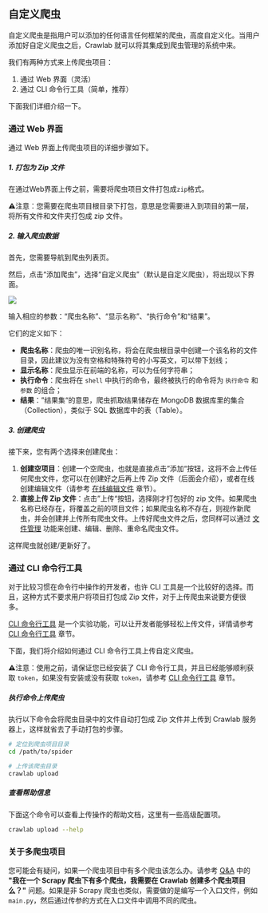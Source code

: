 ## 自定义爬虫

自定义爬虫是指用户可以添加的任何语言任何框架的爬虫，高度自定义化。当用户添加好自定义爬虫之后，Crawlab 就可以将其集成到爬虫管理的系统中来。

我们有两种方式来上传爬虫项目：

1. 通过 Web 界面（灵活）
2. 通过 CLI 命令行工具（简单，推荐）

下面我们详细介绍一下。

### 通过 Web 界面

通过 Web 界面上传爬虫项目的详细步骤如下。

##### 1. 打包为 Zip 文件

在通过Web界面上传之前，需要将爬虫项目文件打包成`zip`格式。

⚠️注意：您需要在爬虫项目根目录下打包，意思是您需要进入到项目的第一层，将所有文件和文件夹打包成 zip 文件。

##### 2. 输入爬虫数据

首先，您需要导航到爬虫列表页。

然后，点击“添加爬虫”，选择“自定义爬虫”（默认是自定义爬虫），将出现以下界面。

![](http://static-docs.crawlab.cn/spider-create-customized.png)

输入相应的参数：“爬虫名称”、“显示名称”、“执行命令”和“结果”。

它们的定义如下：

- **爬虫名称**：爬虫的唯一识别名称，将会在爬虫根目录中创建一个该名称的文件目录，因此建议为没有空格和特殊符号的小写英文，可以带下划线；
- **显示名称**：爬虫显示在前端的名称，可以为任何字符串；
- **执行命令**：爬虫将在 `shell` 中执行的命令，最终被执行的命令将为 `执行命令` 和 `参数` 的组合；
- **结果**：”结果集“的意思，爬虫抓取结果储存在 MongoDB 数据库里的集合（Collection），类似于 SQL 数据库中的表（Table）。

##### 3. 创建爬虫

接下来，您有两个选择来创建爬虫：

1. **创建空项目**：创建一个空爬虫，也就是直接点击”添加“按钮，这将不会上传任何爬虫文件，您可以在创建好之后再上传 Zip 文件（后面会介绍），或者在线创建编辑文件（请参考 [在线编辑文件](./FileEdit.md) 章节）。
2. **直接上传 Zip 文件**：点击”上传“按钮，选择刚才打包好的 zip 文件。如果爬虫名称已经存在，将覆盖之前的项目文件；如果爬虫名称不存在，则视作新爬虫，并会创建并上传所有爬虫文件。上传好爬虫文件之后，您同样可以通过 [文件管理](./FileEdit.md) 功能来创建、编辑、删除、重命名爬虫文件。

这样爬虫就创建/更新好了。

### 通过 CLI 命令行工具

对于比较习惯在命令行中操作的开发者，也许 CLI 工具是一个比较好的选择。而且，这种方式不要求用户将项目打包成 Zip 文件，对于上传爬虫来说要方便很多。

[CLI 命令行工具](./CLI.md) 是一个实验功能，可以让开发者能够轻松上传文件，详情请参考 [CLI 命令行工具](./CLI.md) 章节。

下面，我们将介绍如何通过 CLI 命令行工具上传自定义爬虫。

⚠️注意：使用之前，请保证您已经安装了 CLI 命令行工具，并且已经能够顺利获取 `token`，如果没有安装或没有获取 `token`，请参考 [CLI 命令行工具](./CLI.md) 章节。

##### 执行命令上传爬虫

执行以下命令会将爬虫目录中的文件自动打包成 Zip 文件并上传到 Crawlab 服务器上，这样就省去了手动打包的步骤。

```bash
# 定位到爬虫项目目录
cd /path/to/spider

# 上传该爬虫目录
crawlab upload
```

##### 查看帮助信息

下面这个命令可以查看上传操作的帮助文档，这里有一些高级配置项。

```bash
crawlab upload --help
```

### 关于多爬虫项目

您可能会有疑问，如果一个爬虫项目中有多个爬虫该怎么办。请参考 [Q&A](../../QA/README.md) 中的 **"我在一个 Scrapy 爬虫下有多个爬虫，我需要在 Crawlab 创建多个爬虫项目么？"** 问题。如果是非 Scrapy 爬虫也类似，需要做的是编写一个入口文件，例如 `main.py`，然后通过传参的方式在入口文件中调用不同的爬虫。